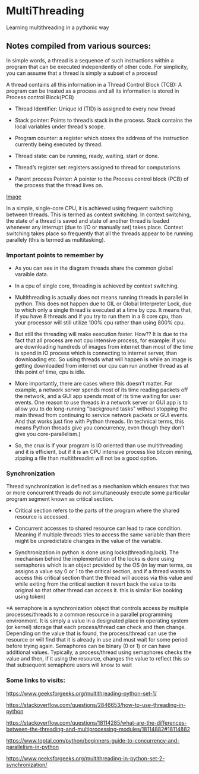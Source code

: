 # MultiThreading
Learning multithreading in a pythonic way


## Notes compiled from various sources:


In simple words, a thread is a sequence of such instructions within a program that can be executed independently of other code. For simplicity, you can assume that a thread is simply a subset of a process!

A thread contains all this information in a Thread Control Block (TCB):
A program can be treated as a process and all its information is stored in Process control Block(PCB)

* Thread Identifier: Unique id (TID) is assigned to every new thread

* Stack pointer: Points to thread’s stack in the process. Stack contains the local variables under thread’s scope.

* Program counter: a register which stores the address of the instruction currently being executed by thread.

* Thread state: can be running, ready, waiting, start or done.

* Thread’s register set: registers assigned to thread for computations.

* Parent process Pointer: A pointer to the Process control block (PCB) of the process that the thread lives on.


[Image](https://github.com/Gaurav-Pande/MultiThreading/blob/master/assets/2.png)


In a simple, single-core CPU, it is achieved using frequent switching between threads. This is termed as context switching. In context switching, the state of a thread is saved and state of another thread is loaded whenever any interrupt (due to I/O or manually set) takes place. Context switching takes place so frequently that all the threads appear to be running parallely (this is termed as multitasking).




### Important points to remember by

* As you can see in the diagram threads share the common global varaible data.

* In a cpu of single core, threading is achieved by context switching.

* Multithreading is actually does not means running threads in parallel in python. This does not happen due to GIL or Global Interpreter Lock, due to which only a single thread is executed at a time by cpu. It means that, if you have 8 threads and if you try to run them in a 8 core cpu, than your processor will still utilize 100% cpu rather than using 800% cpu.

* But still the threading will make execution faster. How??  It is due to the fact that all process are not cpu intensive process, for example: if you are downloading hundreds of images from internet than most of the time is spend in IO process which is connecting to internet server, than downloading etc. So using threads what will happen is while an image is getting downloaded from internet our cpu can run another thread as at this point of time, cpu is idle. 

* More importantly, there are cases where this doesn't matter. For example, a network server spends most of its time reading packets off the network, and a GUI app spends most of its time waiting for user events. One reason to use threads in a network server or GUI app is to allow you to do long-running "background tasks" without stopping the main thread from continuing to service network packets or GUI events. And that works just fine with Python threads. (In technical terms, this means Python threads give you concurrency, even though they don't give you core-parallelism.)

* So, the crux is if your program is IO oriented than use multithreading and it is efficient, but if it is an CPU intensive process like bitcoin mining, zipping a file than multithreadint will not be a good option.

### Synchronization


Thread synchronization is defined as a mechanism which ensures that two or more concurrent threads do not simultaneously execute some particular program segment known as critical section.

* Critical section refers to the parts of the program where the shared resource is accessed.

* Concurrent accesses to shared resource can lead to race condition. Meaning if multiple threads tries to access the same variable than there might be unpredictable changes in the value of the variable.

* Synchronization in python is done using locks(threading.lock). The mechanism behind the implementation of the locks is done using semaphores which is an object provided by the OS (in lay man terms, os assigns a value say 0 or 1 to the critical section, and if a thread wants to access this critical section thant the thread will access via this value and while exiting from the critical section it revert back the value to its original so that other thread can access it. this is similar like booking using token)

*A semaphore is a synchronization object that controls access by multiple processes/threads to a common resource in a parallel programming environment. It is simply a value in a designated place in operating system (or kernel) storage that each process/thread can check and then change. Depending on the value that is found, the process/thread can use the resource or will find that it is already in use and must wait for some period before trying again. Semaphores can be binary (0 or 1) or can have additional values. Typically, a process/thread using semaphores checks the value and then, if it using the resource, changes the value to reflect this so that subsequent semaphore users will know to wait





### Some links to visits:

https://www.geeksforgeeks.org/multithreading-python-set-1/

https://stackoverflow.com/questions/2846653/how-to-use-threading-in-python

https://stackoverflow.com/questions/18114285/what-are-the-differences-between-the-threading-and-multiprocessing-modules/18114882#18114882

https://www.toptal.com/python/beginners-guide-to-concurrency-and-parallelism-in-python

https://www.geeksforgeeks.org/multithreading-in-python-set-2-synchronization/


